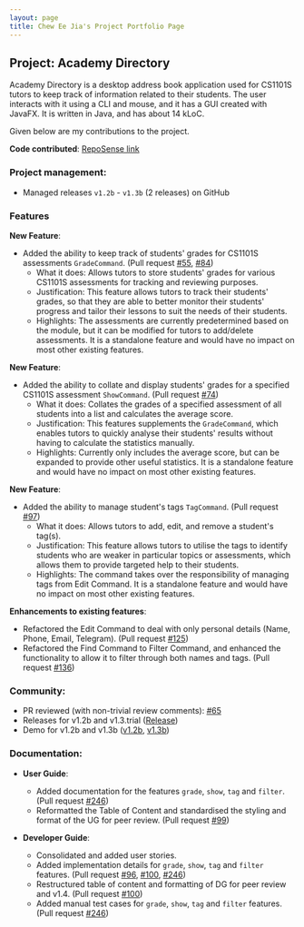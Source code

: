 ```yaml
---
layout: page
title: Chew Ee Jia's Project Portfolio Page
---
```


## **Project: Academy Directory**

Academy Directory is a desktop address book application used for CS1101S tutors to keep track of information related to their students. The user interacts with it using a CLI and mouse, and it has a GUI created with JavaFX. It is written in Java, and has about 14 kLoC.

Given below are my contributions to the project.

**Code contributed**: [RepoSense link](https://nus-cs2103-ay2122s1.github.io/tp-dashboard/?search=&sort=groupTitle&sortWithin=title&timeframe=commit&mergegroup=&groupSelect=groupByRepos&breakdown=true&checkedFileTypes=docs~functional-code~test-code~other&since=2021-09-17&tabOpen=true&tabType=authorship&tabAuthor=cheweejia&tabRepo=AY2122S1-CS2103T-T15-3%2Ftp%5Bmaster%5D&authorshipIsMergeGroup=false&authorshipFileTypes=docs~functional-code~test-code~other&authorshipIsBinaryFileTypeChecked=false&zFR=false)

### **Project management**:
* Managed releases `v1.2b` - `v1.3b` (2 releases) on GitHub

### **Features**

**New Feature**:
* Added the ability to keep track of students' grades for CS1101S assessments `GradeCommand`. (Pull request [\#55](https://github.com/AY2122S1-CS2103T-T15-3/tp/pull/55), [\#84](https://github.com/AY2122S1-CS2103T-T15-3/tp/pull/84))
    * What it does: Allows tutors to store students' grades for various CS1101S assessments for tracking and reviewing purposes.
    * Justification: This feature allows tutors to track their students' grades, so that they are able to better monitor their students' progress and tailor their lessons to suit the needs of their students.
    * Highlights: The assessments are currently predetermined based on the module, but it can be modified for tutors to add/delete assessments. It is a standalone feature and would have no impact on most other existing features.

**New Feature**:
* Added the ability to collate and display students' grades for a specified CS1101S assessment `ShowCommand`. (Pull request [\#74](https://github.com/AY2122S1-CS2103T-T15-3/tp/pull/74))
    * What it does: Collates the grades of a specified assessment of all students into a list and calculates the average score.
    * Justification: This features supplements the `GradeCommand`, which enables tutors to quickly analyse their students' results without having to calculate the statistics manually.
    * Highlights: Currently only includes the average score, but can be expanded to provide other useful statistics. It is a standalone feature and would have no impact on most other existing features.


**New Feature**:
* Added the ability to manage student's tags `TagCommand`. (Pull request [\#97](https://github.com/AY2122S1-CS2103T-T15-3/tp/pull/97))
    * What it does: Allows tutors to add, edit, and remove a student's tag(s).
    * Justification: This feature allows tutors to utilise the tags to identify students who are weaker in particular topics or assessments, which allows them to provide targeted help to their students. 
    * Highlights: The command takes over the responsibility of managing tags from Edit Command. It is a standalone feature and would have no impact on most other existing features.


**Enhancements to existing features**:
* Refactored the Edit Command to deal with only personal details (Name, Phone, Email, Telegram). (Pull request [\#125](https://github.com/AY2122S1-CS2103T-T15-3/tp/pull/125))
* Refactored the Find Command to Filter Command, and enhanced the functionality to allow it to filter through both names and tags. (Pull request [\#136](https://github.com/AY2122S1-CS2103T-T15-3/tp/pull/136))

### **Community**:
* PR reviewed (with non-trivial review comments): [\#65](https://github.com/AY2122S1-CS2103T-T15-3/tp/pull/65)
* Releases for v1.2b and v1.3.trial ([Release](https://github.com/AY2122S1-CS2103T-T15-3/tp/releases/tag/v1.3.trial))
* Demo for v1.2b and v1.3b ([v1.2b](https://drive.google.com/file/d/1nBK5hk6BAzGnTFF1O5X_osgbb-lwmSNy/view?usp=sharing), [v1.3b](https://drive.google.com/file/d/1vr6rXs9irfG7YAMfCa34pnEbdA_7EnLh/view?usp=sharing))

### **Documentation**:

* **User Guide**:
    * Added documentation for the features `grade`, `show`, `tag` and `filter`. (Pull request [\#246](https://github.com/AY2122S1-CS2103T-T15-3/tp/pull/246/files))
    * Reformatted the Table of Content and standardised the styling and format of the UG for peer review. (Pull request [\#99](https://github.com/AY2122S1-CS2103T-T15-3/tp/pull/99))

* **Developer Guide**:
    * Consolidated and added user stories.
    * Added implementation details for `grade`, `show`, `tag` and `filter` features. (Pull request [\#96](https://github.com/AY2122S1-CS2103T-T15-3/tp/pull/96), [\#100](https://github.com/AY2122S1-CS2103T-T15-3/tp/pull/100/files), [\#246](https://github.com/AY2122S1-CS2103T-T15-3/tp/pull/246/files))
    * Restructured table of content and formatting of DG for peer review and v1.4. (Pull request [\#100](https://github.com/AY2122S1-CS2103T-T15-3/tp/pull/100/files))
    * Added manual test cases for `grade`, `show`, `tag` and `filter` features. (Pull request [\#246](https://github.com/AY2122S1-CS2103T-T15-3/tp/pull/246/files))
